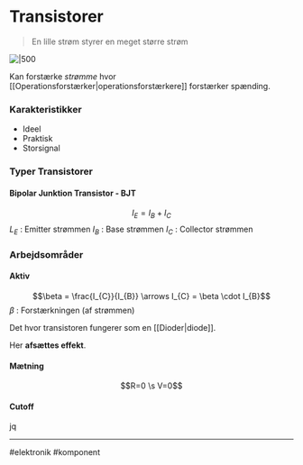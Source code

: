 # Transistorer
>En lille strøm styrer en meget større strøm

![|500](http://hades.mech.northwestern.edu/images/a/ad/Npn_transistor_diagram.gif)

Kan forstærke *strømme* hvor [[Operationsforstærker|operationsforstærkere]] forstærker spænding.

### Karakteristikker
- Ideel
- Praktisk
- Storsignal

### Typer Transistorer
#### Bipolar Junktion Transistor - BJT

$$I_{E} = I_{B} + I_{C}$$
$L_{E}$ : Emitter strømmen
$I_{B}$ : Base strømmen
$I_{C}$ : Collector strømmen

### Arbejdsområder
#### Aktiv
$$\beta = \frac{I_{C}}{I_{B}} \arrows I_{C} = \beta \cdot I_{B}$$
$\beta$ : Forstærkningen (af strømmen)

Det hvor transistoren fungerer som en [[Dioder|diode]].

Her **afsættes effekt**.

#### Mætning
$$R=0 \s V=0$$

#### Cutoff
jq

---
#elektronik #komponent